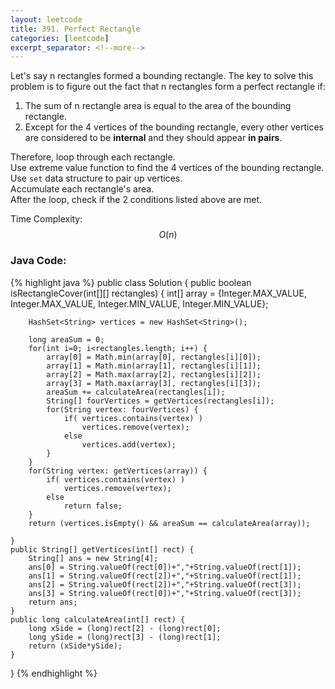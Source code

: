 ```yaml
---
layout: leetcode
title: 391. Perfect Rectangle
categories: [leetcode]
excerpt_separator: <!--more-->
---
```

Let's say n rectangles formed a bounding rectangle. The key to solve this problem is to figure out the fact that n rectangles form a perfect rectangle if:  
1. The sum of n rectangle area is equal to the area of the bounding rectangle.
2. Except for the 4 vertices of the bounding rectangle, every other vertices are considered to be **internal** and they should appear **in pairs**.

Therefore, loop through each rectangle.  
Use extreme value function to find the 4 vertices of the bounding rectangle.  
Use `set` data structure to pair up vertices.  
Accumulate each rectangle's area.  
After the loop, check if the 2 conditions listed above are met.  

Time Complexity: $$O(n)$$
<!--more-->

### Java Code:
{% highlight java %}
public class Solution {
    public boolean isRectangleCover(int[][] rectangles) {
        int[] array = {Integer.MAX_VALUE, Integer.MAX_VALUE, Integer.MIN_VALUE, Integer.MIN_VALUE};
        
        HashSet<String> vertices = new HashSet<String>();
        
        long areaSum = 0;
        for(int i=0; i<rectangles.length; i++) {
            array[0] = Math.min(array[0], rectangles[i][0]);
            array[1] = Math.min(array[1], rectangles[i][1]);
            array[2] = Math.max(array[2], rectangles[i][2]);
            array[3] = Math.max(array[3], rectangles[i][3]);
            areaSum += calculateArea(rectangles[i]);
            String[] fourVertices = getVertices(rectangles[i]);
            for(String vertex: fourVertices) {
                if( vertices.contains(vertex) ) 
                    vertices.remove(vertex);
                else
                    vertices.add(vertex);
            }
        }
        for(String vertex: getVertices(array)) {
            if( vertices.contains(vertex) )
                vertices.remove(vertex);
            else
                return false;
        }
        return (vertices.isEmpty() && areaSum == calculateArea(array));
        
    }
    public String[] getVertices(int[] rect) {
        String[] ans = new String[4];
        ans[0] = String.valueOf(rect[0])+","+String.valueOf(rect[1]);
        ans[1] = String.valueOf(rect[2])+","+String.valueOf(rect[1]);
        ans[2] = String.valueOf(rect[2])+","+String.valueOf(rect[3]);
        ans[3] = String.valueOf(rect[0])+","+String.valueOf(rect[3]);
        return ans;
    }
    public long calculateArea(int[] rect) {
        long xSide = (long)rect[2] - (long)rect[0];
        long ySide = (long)rect[3] - (long)rect[1];
        return (xSide*ySide);
    }
}
{% endhighlight %}
<div
  class="fb-like"
  data-share="true"
  data-width="450"
  data-show-faces="true">
</div>
<div class="fb-comments" data-href="https://tyge318.github.io/{{page.title}}/" data-numposts="10"></div>
